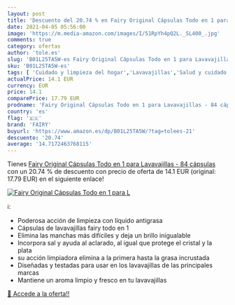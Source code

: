 ```yaml
---
layout: post
title: 'Descuento del 20.74 % en Fairy Original Cápsulas Todo en 1 para L'
date: 2021-04-05 05:56:00
image: 'https://m.media-amazon.com/images/I/51RpYh4pQ2L._SL400_.jpg'
comments: true
category: ofertas
author: 'tole.es'
slug: 'B01L25TA5W-es Fairy Original Cápsulas Todo en 1 para Lavavajillas - 84...'
sku: 'B01L25TA5W-es'
tags: [ 'Cuidado y limpieza del hogar','Lavavajillas','Salud y cuidado personal','fairy', ]
actualPrice: 14.1 EUR
currency: EUR
price: 14.1
comparePrice: 17.79 EUR
prodname: 'Fairy Original Cápsulas Todo en 1 para Lavavajillas - 84 cápsulas'
country: 'es'
flag: '🇪🇸'
brand: 'FAIRY'
buyurl: 'https://www.amazon.es/dp/B01L25TA5W/?tag=tolees-21'
descuento: '20.74'
average: '14.7172463768115'
---
```


Tienes [Fairy Original Cápsulas Todo en 1 para Lavavajillas - 84 cápsulas](https://www.amazon.es/dp/B01L25TA5W/?tag=tolees-21) con un 20.74 % de descuento con precio de oferta de 14.1 EUR (original: 17.79 EUR) en el siguiente enlace!

[![Fairy Original Cápsulas Todo en 1 para L](https://m.media-amazon.com/images/I/51RpYh4pQ2L._SL400_.jpg)](https://www.amazon.es/dp/B01L25TA5W/?tag=tolees-21)

ℹ️:

- Poderosa acción de limpieza con líquido antigrasa
- Cápsulas de lavavajillas fairy todo en 1
- Elimina las manchas más difíciles y deja un brillo inigualable
- Incorpora sal y ayuda al aclarado, al igual que protege el cristal y la plata
- su acción limpiadora elimina a la primera hasta la grasa incrustada
- Diseñadas y testadas para usar en los lavavajillas de las principales marcas
- Mantiene un aroma limpio y fresco en tu lavavajillas

[🛒 Accede a la oferta!!](https://www.amazon.es/dp/B01L25TA5W/?tag=tolees-21)
